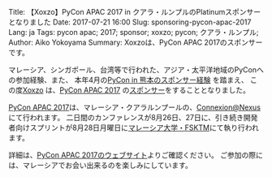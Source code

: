 Title: 【Xoxzo】PyCon APAC 2017 in クアラ・ルンプルのPlatinumスポンサーとなりました
Date: 2017-07-21 16:00
Slug: sponsoring-pycon-apac-2017
Lang: ja
Tags: pycon apac; 2017; sponsor; xoxzo; pycon; クアラ・ルンプル;
Author: Aiko Yokoyama
Summary: Xoxzoは、PyCon APAC 2017のスポンサーです。

マレーシア、シンガポール、台湾等で行われた、アジア・太平洋地域のPyConへの参加経験、また、
本年4月の[PyCon in 熊本のスポンサー経験](https://blog.xoxzo.com/ja/2017/02/01/pycon-kumamoto-2017/) を踏まえ、
この度[Xoxzo](https://info.xoxzo.com/ja/) は、[PyCon APAC 2017](https://pycon.my/) の[スポンサー](https://pycon.my/2017/07/17/announcing-xoxzo-as-our-platinum-sponsor/)をすることとなりました。

[PyCon APAC 2017](https://pycon.my/)は、マレーシア・クアラルンプールの、[Connexion@Nexus](http://www.bangsarsouth.com/uoa-property/connexion/)にて行われます。
二日間のカンファレンスが8月26日、27日に、引き続き開発者向けスプリントが8月28日月曜日に[マレーシア大学・FSKTM](http://www.fsktm.um.edu.my/)にて執り行われます。

詳細は、[PyCon APAC 2017のウェブサイト](https://pycon.my/)よりご確認ください。
ご参加の際には、マレーシアでお会い出来るのを楽しみにしています。








